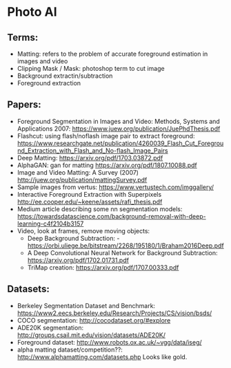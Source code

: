 # Photo AI

## Terms: 
  - Matting: refers to the problem of accurate foreground estimation in images and video
  - Clipping Mask / Mask: photoshop term to cut image
  - Background extractin/subtraction
  - Foreground extraction
## Papers: 
  - Foreground Segmentation in Images and Video: Methods, Systems and Applications 2007: https://www.juew.org/publication/JuePhdThesis.pdf
  - Flashcut: using flash/noflash image pair to extract foreground: https://www.researchgate.net/publication/4260039_Flash_Cut_Foreground_Extraction_with_Flash_and_No-flash_Image_Pairs
  - Deep Matting: https://arxiv.org/pdf/1703.03872.pdf
  - AlphaGAN: gan for matting https://arxiv.org/pdf/1807.10088.pdf
  - Image and Video Matting: A Survey (2007) http://juew.org/publication/mattingSurvey.pdf
  - Sample images from vertus: https://www.vertustech.com/imggallery/
  - Interactive Foreground Extraction with Superpixels http://ee.cooper.edu/~keene/assets/rafi_thesis.pdf
  - Medium article describing some nn segmentation models: https://towardsdatascience.com/background-removal-with-deep-learning-c4f2104b3157
  - Video, look at frames, remove moving objects: 
    - Deep Background Subtraction: - https://orbi.uliege.be/bitstream/2268/195180/1/Braham2016Deep.pdf
    - A Deep Convolutional Neural Network for Background Subtraction: https://arxiv.org/pdf/1702.01731.pdf
    - TriMap creation: https://arxiv.org/pdf/1707.00333.pdf
 ## Datasets: 
  - Berkeley Segmentation Dataset and Benchmark: https://www2.eecs.berkeley.edu/Research/Projects/CS/vision/bsds/
  - COCO segmentation: http://cocodataset.org/#explore
  - ADE20K segmentation: http://groups.csail.mit.edu/vision/datasets/ADE20K/
  - Foreground dataset: http://www.robots.ox.ac.uk/~vgg/data/iseg/
  - alpha matting dataset/competition??: http://www.alphamatting.com/datasets.php Looks like gold. 
  
